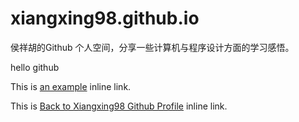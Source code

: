 # xiangxing98.github.io

侯祥胡的Github 个人空间，分享一些计算机与程序设计方面的学习感悟。

hello github

This is [an example](http://example.com/ "Title") inline link.

This is [Back to Xiangxing98 Github Profile](https://github.com/xiangxing98 "xiangxing98") inline link.
